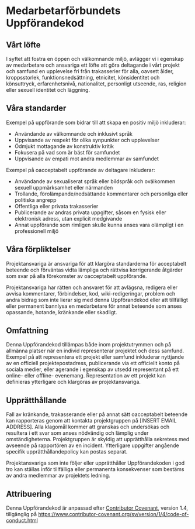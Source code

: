 
# Medarbetarförbundets Uppförandekod

## Vårt löfte

I syftet att fostra en öppen och välkomnande miljö, avlägger vi i egenskap av
medarbetare och ansvariga ett löfte att göra deltagande i vårt projekt och
samfund en upplevelse fri från trakasserier för alla, oavsett ålder,
kroppsstorlek, funktionsnedsättning, etnicitet, könsidentitet och könsuttryck,
erfarenhetsnivå, nationalitet, personligt utseende, ras, religion eller sexuell
identitet och läggning.

## Våra standarder

Exempel på uppförande som bidrar till att skapa en positiv miljö inkluderar:

* Användande av välkomnande och inklusivt språk
* Uppvisande av respekt för olika synpunkter och upplevelser
* Ödmjukt mottagande av konstruktiv kritik
* Fokusera på vad som är bäst för samfundet
* Uppvisande av empati mot andra medlemmar av samfundet

Exempel på oacceptabelt uppförande av deltagare inkluderar:

* Användande av sexualiserat språk eller bildspråk och ovälkommen sexuell
uppmärksamhet eller närmanden
* Trollande, förolämpande/nedsättande kommentarer och personliga eller
politiska angrepp
* Offentliga eller privata trakasserier
* Publicerande av andras privata uppgifter, såsom en fysisk eller elektronisk
adress, utan explicit medgivande
* Annat uppförande som rimligen skulle kunna anses vara olämpligt i en
professionell miljö

## Våra förpliktelser

Projektansvariga är ansvariga för att klargöra standarderna för acceptabelt
beteende och förväntas vidta lämpliga och rättvisa korrigerande åtgärder som
svar på alla förekomster av oacceptabelt uppförande.

Projektansvariga har rätten och ansvaret för att avlägsna, redigera eller
avvisa kommentarer, förbindelser, kod, wiki-redigeringar, problem och andra
bidrag som inte lierar sig med denna Uppförandekod eller att tillfälligt eller
permanent bannlysa en medarbetare för annat beteende som anses opassande,
hotande, kränkande eller skadligt.

## Omfattning

Denna Uppförandekod tillämpas både inom projektutrymmen och på allmänna platser
när en individ representerar projektet och dess samfund. Exempel på att
representera ett projekt eller samfund inkluderar nyttjande av en officiell
projektepostadress, publicerande via ett officiellt konto på sociala medier,
eller agerande i egenskap av utsedd representant på ett online- eller offline-
evenemang. Representation av ett projekt kan definieras ytterligare och
klargöras av projektansvariga.

## Upprätthållande

Fall av kränkande, trakasserande eller på annat sätt oacceptabelt beteende kan
rapporteras genom att kontakta projektgruppen på [INSERT EMAIL ADDRESS]. Alla
klagomål kommer att granskas och undersökas och resultera i ett svar som anses
nödvändig och lämplig under omständigheterna. Projektgruppen är skyldig att
upprätthålla sekretess med avseende på rapportören av en incident. Ytterligare
uppgifter angående specifik upprätthållandepolicy kan postas separat.

Projektansvariga som inte följer eller upprätthåller Uppförandekoden i god tro
kan ställas inför tillfälliga eller permanenta konsekvenser som bestäms av andra
medlemmar av projektets ledning.

## Attribuering

Denna Uppförandekod är anpassad efter [Contributor Covenant][hemsida],
version 1.4, tillgänglig på https://www.contributor-covenant.org/sv/version/1/4/code-of-conduct.html

[hemsida]: https://www.contributor-covenant.org
